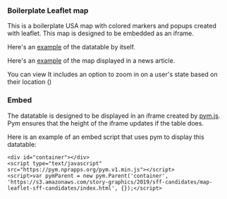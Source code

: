 ### Boilerplate Leaflet map

This is a boilerplate USA map with colored markers and popups created with leaflet. This map is designed to be embedded as an iframe.

Here's an [example](https://s3.amazonaws.com/story-graphics/2019/sff-candidates/map-leaflet-sff-candidates/index.html) of the datatable by itself.

Here's an [example](https://www.pennlive.com/news/2019/06/these-16-nursing-pa-homes-are-among-the-worst-in-the-nation-federal-list-reveals.html) of the map displayed in a news article.

You can view
It includes an option to zoom in on a user's state based on their location ()





### Embed

The datatable is designed to be displayed in an iframe created by [pym.js](https://github.com/nprapps/pym.js/). Pym ensures that the height of the iframe updates if the table does.

Here is an example of an embed script that uses pym to display this datatable:

```
<div id="container"></div>
<script type="text/javascript" src="https://pym.nprapps.org/pym.v1.min.js"></script>
<script>var pymParent = new pym.Parent('container', 'https://s3.amazonaws.com/story-graphics/2019/sff-candidates/map-leaflet-sff-candidates/index.html', {});</script>
```
